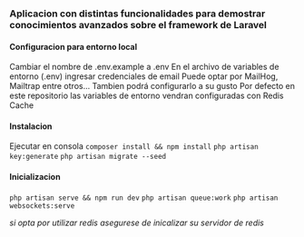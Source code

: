 ### Aplicacion con distintas funcionalidades para demostrar conocimientos avanzados sobre el framework de Laravel

#### Configuracion para entorno local

Cambiar el nombre de .env.example a .env
En el archivo de variables de entorno (.env) ingresar credenciales de email
Puede optar por MailHog, Mailtrap entre otros...
Tambien podrá configurarlo a su gusto
Por defecto en este repositorio las variables de entorno vendran configuradas con Redis Cache

#### Instalacion
Ejecutar en consola
`composer install && npm install`
`php artisan key:generate`
`php artisan migrate --seed`

#### Inicializacion
`php artisan serve && npm run dev`
`php artisan queue:work`
`php artisan websockets:serve`


*si opta por utilizar redis asegurese de inicalizar su servidor de redis*

